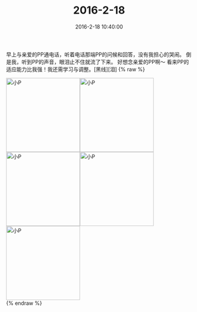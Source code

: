 ﻿---
title: 2016-2-18
date: 2016-2-18 10:40:00
tags:
categories: 妈妈
---
早上与亲爱的PP通电话，听着电话那端PP的问候和回答，没有我担心的哭闹。
倒是我，听到PP的声音，眼泪止不住就流了下来。
好想念亲爱的PP啊～
看来PP的适应能力比我强！我还需学习与调整。[黑线][泪]
{% raw %}
<div style="width:500 px">
<div style="float:left; width:100 px"><img src="/images/微信图片_20171012132204.jpg" width="200" alt="小P"></div>
<div style="float:left; width:100 px"><img src="/images/微信图片_20171012132212.jpg" width="200" alt="小P"></div>
<div style="float:left; width:100 px"><img src="/images/微信图片_20171012132220.jpg" width="200" alt="小P"></div>
<div style="float:left; width:100 px"><img src="/images/微信图片_20171012132228.jpg" width="200" alt="小P"></div>
<div style="float:left; width:100 px"><img src="/images/微信图片_20171012132235.jpg" width="200" alt="小P"></div>
<div style="clear:both"></div>
</div>
{% endraw %}